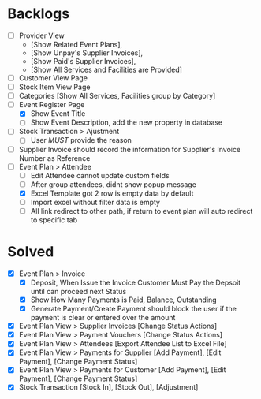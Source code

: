 # Backlogs
- [ ] Provider View 
  - [Show Related Event Plans], 
  - [Show Unpay's Supplier Invoices], 
  - [Show Paid's Supplier Invoices], 
  - [Show All Services and Facilities are Provided]
- [ ] Customer View Page
- [ ] Stock Item View Page
- [ ] Categories [Show All Services, Facilities group by Category]
- [ ] Event Register Page
  - [x] Show Event Title
  - [ ] Show Event Description, add the new property in database
- [ ] Stock Transaction > Ajustment
  - [ ] User *MUST* provide the reason
- [ ] Supplier Invoice should record the information for Supplier's Invoice Number as Reference
- [ ] Event Plan > Attendee
  - [ ] Edit Attendee cannot update custom fields
  - [ ] After group attendees, didnt show popup message
  - [x] Excel Template got 2 row is empty data by default
  - [ ] Import excel without filter data is empty
  - [ ] All link redirect to other path, if return to event plan will auto redirect to specific tab

# Solved 
- [x] Event Plan > Invoice
  - [x] Deposit, When Issue the Invoice Customer Must Pay the Depsoit until can proceed next Status
  - [x] Show How Many Payments is Paid, Balance, Outstanding
  - [x] Generate Payment/Create Payment should block the user if the payment is clear or entered over the amount  
- [x] Event Plan View > Supplier Invoices [Change Status Actions]
- [x] Event Plan View > Payment Vouchers [Change Status Actions]
- [x] Event Plan View > Attendees [Export Attendee List to Excel File]
- [x] Event Plan View > Payments for Supplier [Add Payment], [Edit Payment], [Change Payment Status]
- [x] Event Plan View > Payments for Customer [Add Payment], [Edit Payment], [Change Payment Status]
- [x] Stock Transaction [Stock In], [Stock Out], [Adjustment]
